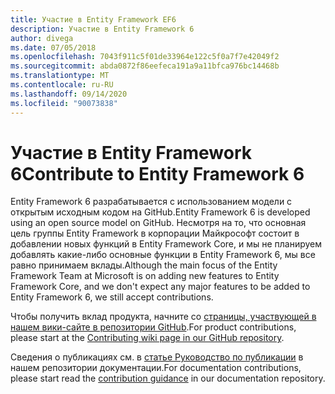 ```yaml
---
title: Участие в Entity Framework EF6
description: Участие в Entity Framework 6
author: divega
ms.date: 07/05/2018
ms.openlocfilehash: 7043f911c5f01de33964e122c5f0a7f7e42049f2
ms.sourcegitcommit: abda0872f86eefeca191a9a11bfca976bc14468b
ms.translationtype: MT
ms.contentlocale: ru-RU
ms.lasthandoff: 09/14/2020
ms.locfileid: "90073838"
---
```

# <a name="contribute-to-entity-framework-6"></a><span data-ttu-id="4b784-103">Участие в Entity Framework 6</span><span class="sxs-lookup"><span data-stu-id="4b784-103">Contribute to Entity Framework 6</span></span>
<span data-ttu-id="4b784-104">Entity Framework 6 разрабатывается с использованием модели с открытым исходным кодом на GitHub.</span><span class="sxs-lookup"><span data-stu-id="4b784-104">Entity Framework 6 is developed using an open source model on GitHub.</span></span> <span data-ttu-id="4b784-105">Несмотря на то, что основная цель группы Entity Framework в корпорации Майкрософт состоит в добавлении новых функций в Entity Framework Core, и мы не планируем добавлять какие-либо основные функции в Entity Framework 6, мы все равно принимаем вклады.</span><span class="sxs-lookup"><span data-stu-id="4b784-105">Although the main focus of the Entity Framework Team at Microsoft is on adding new features to Entity Framework Core, and we don't expect any major features to be added to Entity Framework 6, we still accept contributions.</span></span>

<span data-ttu-id="4b784-106">Чтобы получить вклад продукта, начните со [страницы, участвующей в нашем вики-сайте в репозитории GitHub](https://github.com/aspnet/EntityFramework6/wiki/Contributing).</span><span class="sxs-lookup"><span data-stu-id="4b784-106">For product contributions, please start at the [Contributing wiki page in our GitHub repository](https://github.com/aspnet/EntityFramework6/wiki/Contributing).</span></span>

<span data-ttu-id="4b784-107">Сведения о публикациях см. в [статье Руководство по публикации](https://github.com/dotnet/EntityFramework.Docs/blob/master/CONTRIBUTING.md) в нашем репозитории документации.</span><span class="sxs-lookup"><span data-stu-id="4b784-107">For documentation contributions, please start read the [contribution guidance](https://github.com/dotnet/EntityFramework.Docs/blob/master/CONTRIBUTING.md) in our documentation repository.</span></span>
